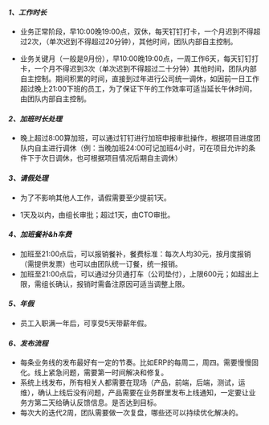 #### _**1、工作时长**_

* 业务正常阶段，早10:00晚19:00点，双休，每天钉钉打卡，一个月迟到不得超过2次，（单次迟到不得超过20分钟），其他时间，团队内部自主控制。



* 业务关键月（一般是9月份），早10:00晚19:00点，一周工作6天，每天钉钉打卡，一个月不得迟到3次（单次迟到不得超过二十分钟）其他时间，团队内部自主控制。期间积累的时间，直接到过年进行公司统一调休，如因前一日工作超过晚上21:00下班的员工，为了保证下午的工作效率可适当延长午休时间，由团队内部自主控制。

#### _**2、加班时长处理**_

* 晚上超过8:00算加班，可以通过钉钉进行加班申报审批操作，根据项目进度团队内自主进行调休（例：当晚加班24:00可记加班4小时，可在项目允许的条件下于次日调休，也可根据项目情况后期自主调休）



#### _**3、请假处理**_

* 为了不影响其他人工作，请假需要至少提前1天。

* 1天及以内，由组长审批；超过1天，由CTO审批。



#### _**4、加班餐补&h车费**_

* 加班至21:00点后，可以报销餐补，餐费标准：每次人均30元，按月度报销（需提供发票）也可以由团队统一订餐，统一报销。
* 加班至21:00点后，可以通过分贝通打车（公司垫付），上限600元；如超出上限，需组长确认，报销时需备注原因可适当调整上限。



#### _**5、年假**_

* 员工入职满一年后，可享受5天带薪年假。



#### _**6、发布流程**_

* 每条业务线的发布最好有一定的节奏。比如ERP的每周二，周四。需要慢慢固化。线上紧急问题，需要第一时间解决和修复。
* 系统上线发布，所有相关人都需要在现场（产品，前端，后端，测试，运维），确认上线后没有问题，产品需要在业务群里发布上线通知，一定要让业务方第二天给确认反馈信息。是否达到目标。
* 每次大的迭代2周，团队需要做一次复盘，哪些还可以持续优化解决的。



